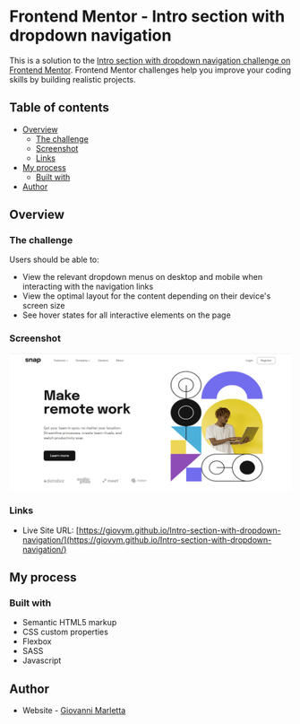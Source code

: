 # Frontend Mentor - Intro section with dropdown navigation

This is a solution to the [Intro section with dropdown navigation challenge on Frontend Mentor](https://www.frontendmentor.io/challenges/intro-section-with-dropdown-navigation-ryaPetHE5). Frontend Mentor challenges help you improve your coding skills by building realistic projects.

## Table of contents

- [Overview](#overview)
  - [The challenge](#the-challenge)
  - [Screenshot](#screenshot)
  - [Links](#links)
- [My process](#my-process)
  - [Built with](#built-with)
- [Author](#author)

## Overview

### The challenge

Users should be able to:

- View the relevant dropdown menus on desktop and mobile when interacting with the navigation links
- View the optimal layout for the content depending on their device's screen size
- See hover states for all interactive elements on the page

### Screenshot

![](./images/screenshot.jpg)

### Links

- Live Site URL: [https://giovym.github.io/Intro-section-with-dropdown-navigation/](https://giovym.github.io/Intro-section-with-dropdown-navigation/)

## My process

### Built with

- Semantic HTML5 markup
- CSS custom properties
- Flexbox
- SASS
- Javascript

## Author

- Website - [Giovanni Marletta](https://github.com/Giovym)
